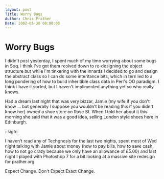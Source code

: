 ```yaml
---
layout: post
Title: Worry Bugs  
Author: Chris Prather
Date: 2002-05-30 00:00:00
---
```


# Worry Bugs
I didn't post yesterday, I spent much of my time
worrying about some bugs in Soq. I think I've got
them reolved down to re-designing the object
structure but while I'm tinkering with the innards
I decided to go and design the abstract class so I
can do some interitance bits, which in tern led to
a long pondering of how to build inheritible class
data in Perl's OO paradigm. I think I have it
sorted, but I haven't implimented anything yet so
who really knows.

Had a dream last night that was very bizzar, Jamie
(my wife if you don't know ... but generally I
suppose you wouldn't be reading this if you didn't
know her) owned a shoe store on Rose St. When I
told her about it this morning she said that it was
a good idea, selling London style shoes here in
Edinburgh.

::sigh::

I haven't read any of Techgnosis for the last two
nights, spent most of Wed night talking with Jamie
about money (how to pay bills, how to save cash,
how to not go crazy because we only have an
allowance of &pound;5.00) and last night I played
with Photoshop 7 for a bit looking at a massive
site redesign for prather.org.

Expect Change. Don't Expect Exact Change.
